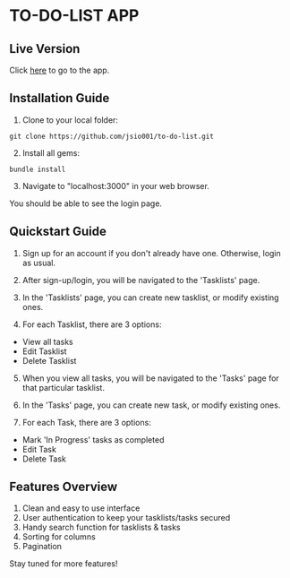 # TO-DO-LIST APP

## Live Version

Click [here](https://to-do-list-raeger.herokuapp.com/) to go to the app.

## Installation Guide

1. Clone to your local folder:
```
git clone https://github.com/jsio001/to-do-list.git
```

2. Install all gems:
```
bundle install
```

3. Navigate to "localhost:3000" in your web browser. 

You should be able to see the login page.

## Quickstart Guide

1. Sign up for an account if you don't already have one. Otherwise, login as usual.

2. After sign-up/login, you will be navigated to the 'Tasklists' page.

3. In the 'Tasklists' page, you can create new tasklist, or modify existing ones.

4. For each Tasklist, there are 3 options:
  * View all tasks
  * Edit Tasklist
  * Delete Tasklist

5. When you view all tasks, you will be navigated to the 'Tasks' page for that particular tasklist.

6. In the 'Tasks' page, you can create new task, or modify existing ones.

7. For each Task, there are 3 options:
  * Mark 'In Progress' tasks as completed
  * Edit Task
  * Delete Task
  
## Features Overview

1. Clean and easy to use interface
2. User authentication to keep your tasklists/tasks secured
3. Handy search function for tasklists & tasks
4. Sorting for columns
5. Pagination

Stay tuned for more features!
